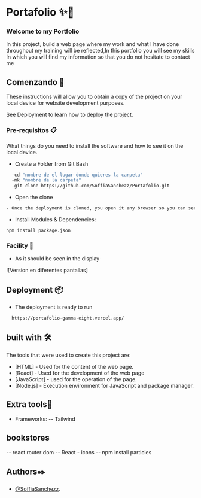 # Portafolio ✨💼

### Welcome to my Portfolio 

In this project, build a web page where my work and what I have done throughout my training will be reflected,In this portfolio you will see my skills
In which you will find my information so that you do not hesitate to contact me

## Comenzando 🚀

These instructions will allow you to obtain a copy of the project on your local device for website development purposes.

See Deployment to learn how to deploy the project.

### Pre-requisitos 📋

What things do you need to install the software and how to see it on the local device.

- Create a Folder from Git Bash

```bash
  -cd "nombre de el lugar donde quieres la carpeta"
  -mk "nombre de la carpeta"
  -git clone https://github.com/SoffiaSanchezz/Portafolio.git 
  ```

- Open the clone

```bash
- Once the deployment is cloned, you open it any browser so you can see the finished web page.
```


- Install Modules & Dependencies:

``` npm install package.json ```


### Facility 🔧

- As it should be seen in the display

![Version en diferentes pantallas]

## Deployment 📦

- The deployment is ready to run

```bash
  https://portafolio-gamma-eight.vercel.app/
```

## built with 🛠️

The tools that were used to create this project are:

- [HTML] - Used for the content of the web page.
- [React] - Used for the development of the web page
- [JavaScript] - used for the operation of the page.
- [Node.js] - Execution environment for JavaScript and package manager.

## Extra tools🔧

- Frameworks:
-- Tailwind

## bookstores
-- react router dom
-- React - icons
-- npm install particles

## Authors✒️
- [@SoffiaSanchezz](https://github.com/SoffiaSanchezz).

